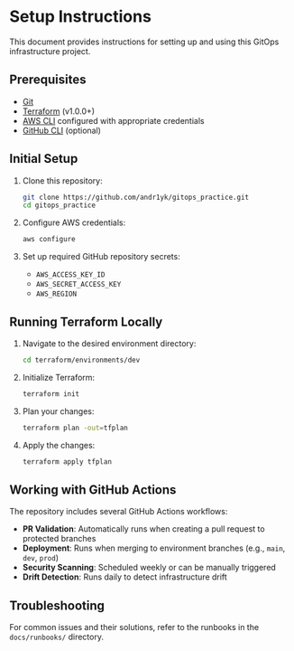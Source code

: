 # Setup Instructions

This document provides instructions for setting up and using this GitOps infrastructure project.

## Prerequisites

- [Git](https://git-scm.com/downloads)
- [Terraform](https://developer.hashicorp.com/terraform/downloads) (v1.0.0+)
- [AWS CLI](https://aws.amazon.com/cli/) configured with appropriate credentials
- [GitHub CLI](https://cli.github.com/) (optional)

## Initial Setup

1. Clone this repository:
   ```bash
   git clone https://github.com/andr1yk/gitops_practice.git
   cd gitops_practice
   ```

2. Configure AWS credentials:
   ```bash
   aws configure
   ```

3. Set up required GitHub repository secrets:
   - `AWS_ACCESS_KEY_ID`
   - `AWS_SECRET_ACCESS_KEY`
   - `AWS_REGION`

## Running Terraform Locally

1. Navigate to the desired environment directory:
   ```bash
   cd terraform/environments/dev
   ```

2. Initialize Terraform:
   ```bash
   terraform init
   ```

3. Plan your changes:
   ```bash
   terraform plan -out=tfplan
   ```

4. Apply the changes:
   ```bash
   terraform apply tfplan
   ```

## Working with GitHub Actions

The repository includes several GitHub Actions workflows:

- **PR Validation**: Automatically runs when creating a pull request to protected branches
- **Deployment**: Runs when merging to environment branches (e.g., `main`, `dev`, `prod`)
- **Security Scanning**: Scheduled weekly or can be manually triggered
- **Drift Detection**: Runs daily to detect infrastructure drift

## Troubleshooting

For common issues and their solutions, refer to the runbooks in the `docs/runbooks/` directory.
